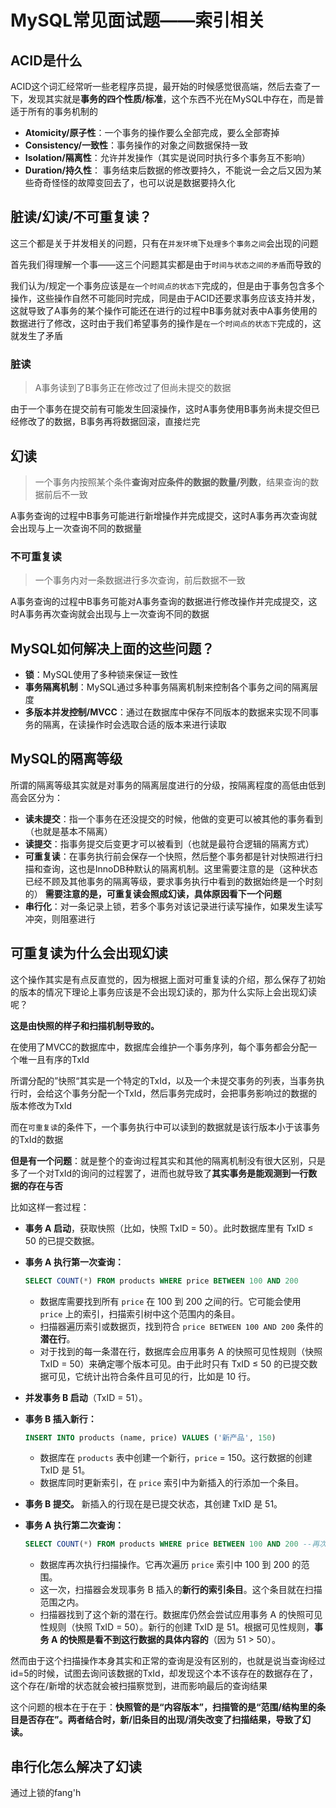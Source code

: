 # MySQL常见面试题——索引相关

## ACID是什么

ACID这个词汇经常听一些老程序员提，最开始的时候感觉很高端，然后去查了一下，发现其实就是**事务的四个性质/标准**，这个东西不光在MySQL中存在，而是普适于所有的事务机制的

- **Atomicity/原子性**：一个事务的操作要么全部完成，要么全部寄掉
- **Consistency/一致性**：事务操作的对象之间数据保持一致
- **Isolation/隔离性**：允许并发操作（其实是说同时执行多个事务互不影响）
- **Duration/持久性**： 事务结束后数据的修改要持久，不能说一会之后又因为某些奇奇怪怪的故障变回去了，也可以说是数据要持久化

## 脏读/幻读/不可重复读？

这三个都是关于并发相关的问题，只有在`并发环境`下`处理多个事务之间`会出现的问题

首先我们得理解一个事——这三个问题其实都是由于`时间与状态之间的矛盾`而导致的

我们认为/规定一个事务应该是`在一个时间点的状态下`完成的，但是由于事务包含多个操作，这些操作自然不可能同时完成，同是由于ACID还要求事务应该支持并发，这就导致了A事务的某个操作可能还在进行的过程中B事务就对表中A事务使用的数据进行了修改，这时由于我们希望事务的操作是`在一个时间点的状态下`完成的，这就发生了矛盾
### 脏读

> A事务读到了B事务正在修改过了但尚未提交的数据

由于一个事务在提交前有可能发生回滚操作，这时A事务使用B事务尚未提交但已经修改了的数据，B事务再将数据回滚，直接烂完

## 幻读

> 一个事务内按照某个条件**查询对应条件的数据的数量/列数**，结果查询的数据前后不一致

A事务查询的过程中B事务可能进行新增操作并完成提交，这时A事务再次查询就会出现与上一次查询不同的数据量
### 不可重复读

> 一个事务内对一条数据进行多次查询，前后数据不一致

A事务查询的过程中B事务可能对A事务查询的数据进行修改操作并完成提交，这时A事务再次查询就会出现与上一次查询不同的数据

## MySQL如何解决上面的这些问题？

- **锁**：MySQL使用了多种锁来保证一致性
- **事务隔离机制**：MySQL通过多种事务隔离机制来控制各个事务之间的隔离层度
- **多版本并发控制/MVCC**：通过在数据库中保存不同版本的数据来实现不同事务的隔离，在读操作时会选取合适的版本来进行读取

## MySQL的隔离等级

所谓的隔离等级其实就是对事务的隔离层度进行的分级，按隔离程度的高低由低到高会区分为：

- **读未提交**：指一个事务在还没提交的时候，他做的变更可以被其他的事务看到（也就是基本不隔离）
- **读提交**：指事务提交后变更才可以被看到（也就是最符合逻辑的隔离方式）
- **可重复读**：在事务执行前会保存一个快照，然后整个事务都是针对快照进行扫描和查询，这也是InnoDB种默认的隔离机制。这里需要注意的是（这种状态已经不顾及其他事务的隔离等级，要求事务执行中看到的数据始终是一个时刻的）
  **需要注意的是，可重复读会照成幻读，具体原因看下一个问题**
- **串行化**：对一条记录上锁，若多个事务对该记录进行读写操作，如果发生读写冲突，则阻塞进行

## 可重复读为什么会出现幻读

这个操作其实是有点反直觉的，因为根据上面对可重复读的介绍，那么保存了初始的版本的情况下理论上事务应该是不会出现幻读的，那为什么实际上会出现幻读呢？

**这是由快照的样子和扫描机制导致的。**

在使用了MVCC的数据库中，数据库会维护一个事务序列，每个事务都会分配一个唯一且有序的TxId

所谓分配的”快照“其实是一个特定的TxId，以及一个未提交事务的列表，当事务执行时，会给这个事务分配一个TxId，然后事务完成时，会把事务影响过的数据的版本修改为TxId

而在`可重复读`的条件下，一个事务执行中可以读到的数据就是该行版本小于该事务的TxId的数据

**但是有一个问题**：就是整个的查询过程其实和其他的隔离机制没有很大区别，只是多了一个对TxId的询问的过程罢了，进而也就导致了**其实事务是能观测到一行数据的存在与否**

比如这样一套过程：

- **事务 A 启动**，获取快照（比如，快照 TxID = 50）。此时数据库里有 TxID ≤ 50 的已提交数据。
    
- **事务 A 执行第一次查询：**
    
    ```SQL
    SELECT COUNT(*) FROM products WHERE price BETWEEN 100 AND 200
    ```
    
    - 数据库需要找到所有 `price` 在 100 到 200 之间的行。它可能会使用 `price` 上的索引，扫描索引树中这个范围内的条目。
    - 扫描器遍历索引或数据页，找到符合 `price BETWEEN 100 AND 200` 条件的**潜在行**。
    - 对于找到的每一条潜在行，数据库会应用事务 A 的快照可见性规则（快照 TxID = 50）来确定哪个版本可见。由于此时只有 TxID ≤ 50 的已提交数据可见，它统计出符合条件且可见的行，比如是 10 行。
- **并发事务 B 启动**（TxID = 51）。
    
- **事务 B 插入新行：**
    
    ```SQL
    INSERT INTO products (name, price) VALUES ('新产品', 150)
    ```
    
    - 数据库在 `products` 表中创建一个新行，`price` = 150。这行数据的创建 TxID 是 51。
    - 数据库同时更新索引，在 `price` 索引中为新插入的行添加一个条目。
- **事务 B 提交。** 新插入的行现在是已提交状态，其创建 TxID 是 51。
    
- **事务 A 执行第二次查询：**
    
    ```SQL
    SELECT COUNT(*) FROM products WHERE price BETWEEN 100 AND 200 --再次查询
    ```
    
    - 数据库再次执行扫描操作。它再次遍历 `price` 索引中 100 到 200 的范围。
    - 这一次，扫描器会发现事务 B 插入的**新行的索引条目**。这个条目就在扫描范围之内。
    - 扫描器找到了这个新的潜在行。数据库仍然会尝试应用事务 A 的快照可见性规则（快照 TxID = 50）。新行的创建 TxID 是 51。根据可见性规则，**事务 A 的快照是看不到这行数据的具体内容的**（因为 51 > 50）。

然而由于这个扫描操作本身其实和正常的查询是没有区别的，也就是说当查询经过id=5的时候，试图去询问该数据的TxId，却发现这个本不该存在的数据存在了，这个存在/新增的状态就会被扫描察觉到，进而影响最后的查询结果

这个问题的根本在于在于：**快照管的是“内容版本”，扫描管的是“范围/结构里的条目是否存在”。两者结合时，新/旧条目的出现/消失改变了扫描结果，导致了幻读。**

## 串行化怎么解决了幻读

通过上锁的fang'h